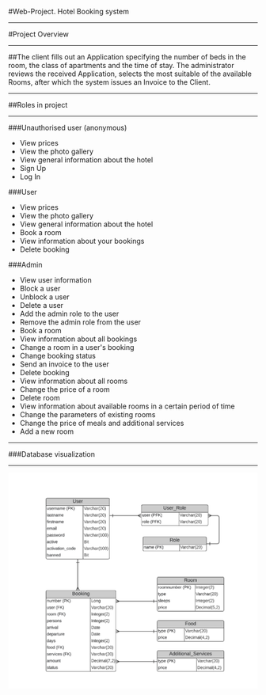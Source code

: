 #Web-Project. Hotel Booking system
___
#Project Overview
___
##The client fills out an Application specifying the number of beds in the room, the class of apartments and the time of stay. The administrator reviews the received Application, selects the most suitable of the available Rooms, after which the system issues an Invoice to the Client.
___
##Roles in project
___
###Unauthorised user (anonymous)
- View prices
- View the photo gallery
- View general information about the hotel
- Sign Up
- Log In

###User
- View prices
- View the photo gallery
- View general information about the hotel
- Book a room
- View information about your bookings
- Delete booking

###Admin
- View user information
- Block a user
- Unblock a user
- Delete a user
- Add the admin role to the user
- Remove the admin role from the user
- Book a room
- View information about all bookings
- Change a room in a user's booking
- Change booking status
- Send an invoice to the user
- Delete booking
- View information about all rooms
- Change the price of a room
- Delete room
- View information about available rooms in a certain period of time
- Change the parameters of existing rooms
- Change the price of meals and additional services
- Add a new room
___
###Database visualization
___
![](ER-Diagramm_db_Booking.png)